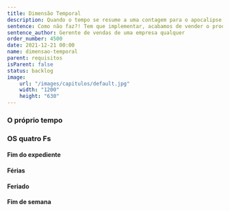 ```yaml
---
title: Dimensão Temporal
description: Quando o tempo se resume a uma contagem para o apocalipse
sentence: Como não faz?! Tem que implementar, acabamos de vender o produto com isto.
sentence_author: Gerente de vendas de uma empresa qualquer
order_number: 4500
date: 2021-12-21 00:00
name: dimensao-temporal
parent: requisitos
isParent: false
status: backlog
image:
    url: "/images/capitulos/default.jpg"
    width: "1200"
    height: "630"
---
```


### O próprio tempo

### OS quatro Fs

#### Fim do expediente

#### Férias

#### Feriado

#### Fim de semana

<!--
Regra do escoteiro:  “sempre deixar o código um pouco melhor do que ele estava quando começou a mexer”.

Regra do escoteiro maldito?  “sempre deixar o código um pouco pior do que ele estava quando começou a mexer”. -->

